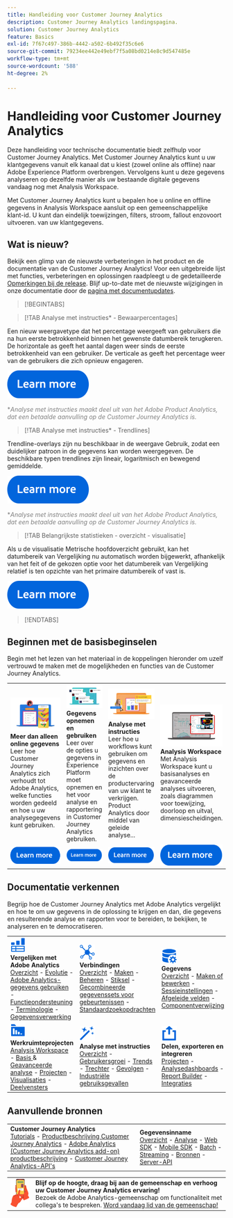 ```yaml
---
title: Handleiding voor Customer Journey Analytics
description: Customer Journey Analytics landingspagina.
solution: Customer Journey Analytics
feature: Basics
exl-id: 7f67c497-386b-4442-a502-6b492f35c6e6
source-git-commit: 79234ee442e49ebf7f5a08bd0214e8c9d547485e
workflow-type: tm+mt
source-wordcount: '588'
ht-degree: 2%

---
```


# Handleiding voor Customer Journey Analytics

Deze handleiding voor technische documentatie biedt zelfhulp voor Customer Journey Analytics. Met Customer Journey Analytics kunt u uw klantgegevens vanuit elk kanaal dat u kiest (zowel online als offline) naar Adobe Experience Platform overbrengen. Vervolgens kunt u deze gegevens analyseren op dezelfde manier als uw bestaande digitale gegevens vandaag nog met Analysis Workspace.

Met Customer Journey Analytics kunt u bepalen hoe u online en offline gegevens in Analysis Workspace aansluit op een gemeenschappelijke klant-id. U kunt dan eindelijk toewijzingen, filters, stroom, fallout enzovoort uitvoeren. van uw klantgegevens.

## Wat is nieuw?

Bekijk een glimp van de nieuwste verbeteringen in het product en de documentatie van de Customer Journey Analytics! Voor een uitgebreide lijst met functies, verbeteringen en oplossingen raadpleegt u de gedetailleerde [Opmerkingen bij de release](../release-notes/latest.md). Blijf up-to-date met de nieuwste wijzigingen in onze documentatie door de [pagina met documentupdates](../release-notes/doc-changes.md).

>[!BEGINTABS]

>[!TAB Analyse met instructies* - Bewaarpercentages]

Een nieuw weergavetype dat het percentage weergeeft van gebruikers die na hun eerste betrokkenheid binnen het gewenste datumbereik terugkeren. De horizontale as geeft het aantal dagen weer sinds de eerste betrokkenheid van een gebruiker. De verticale as geeft het percentage weer van de gebruikers die zich opnieuw engageren.

[![image](assets/learn-more-button.svg)](/help//guided-analysis/types/retention-rates.md)

<span style="color:gray">*_Analyse met instructies maakt deel uit van het Adobe Product Analytics, dat een betaalde aanvulling op de Customer Journey Analytics is._</span>




>[!TAB Analyse met instructies* - Trendlines]

Trendline-overlays zijn nu beschikbaar in de weergave Gebruik, zodat een duidelijker patroon in de gegevens kan worden weergegeven. De beschikbare typen trendlines zijn lineair, logaritmisch en bewegend gemiddelde.

[![image](assets/learn-more-button.svg)](/help/guided-analysis/types/usage.md)

<span style="color:gray">*_Analyse met instructies maakt deel uit van het Adobe Product Analytics, dat een betaalde aanvulling op de Customer Journey Analytics is._</span>


>[!TAB Belangrijkste statistieken - overzicht - visualisatie]

Als u de visualisatie Metrische hoofdoverzicht gebruikt, kan het datumbereik van Vergelijking nu automatisch worden bijgewerkt, afhankelijk van het feit of de gekozen optie voor het datumbereik van Vergelijking relatief is ten opzichte van het primaire datumbereik of vast is.

[![image](assets/learn-more-button.svg)](/help/analysis-workspace/visualizations/key-metric.md)

>[!ENDTABS]

## Beginnen met de basisbeginselen

Begin met het lezen van het materiaal in de koppelingen hieronder om uzelf vertrouwd te maken met de mogelijkheden en functies van de Customer Journey Analytics.

<table style="table-layout:fixed">
  <tr style="border: 0;">
    <td>
    <a href="/help/getting-started/aa-vs-cja/overview.md"><img src="./assets/aa-vs-cja.png"></a>
    <div><strong>Meer dan alleen online gegevens</strong><br/>Leer hoe Customer Journey Analytics zich verhoudt tot Adobe Analytics, welke functies worden gedeeld en hoe u uw analysegegevens kunt gebruiken.</div>
    </td>
    <td>
    <a href="/help/data-ingestion/data-ingestion.md"><img src="./assets/data-ingestion.png"></a>
    <div><strong>Gegevens opnemen en gebruiken</strong><br/>Leer over de opties u gegevens in Experience Platform moet opnemen en het voor analyse en rapportering in Customer Journey Analytics gebruiken.</div>
    </td>
    <td>
    <a href="/help/guided-analysis/overview.md"><img src="./assets/product-analytics.png"></a>
    <div><strong>Analyse met instructies</strong><br/>Leer hoe u workflows kunt gebruiken om gegevens en inzichten over de productervaring van uw klant te verkrijgen. Product Analytics door middel van geleide analyse...
    </div>
    </td>
    <td>
    <a href="/help/analysis-workspace/home.md"><img src="./assets/workspace.png"></a>
    <div><strong>Analysis Workspace</strong><br/>Met Analysis Workspace kunt u basisanalyses en geavanceerde analyses uitvoeren, zoals diagrammen voor toewijzing, doorloop en uitval, dimensiescheidingen.</div>
    </td>
  </tr>
  <tr style="border: 0;">
    <td align="center"><a href="/help/getting-started/aa-vs-cja/overview.md"><img src="./assets/learn-more-button.svg"></a></td>
    <td align="center"><a href="/help/data-ingestion/data-ingestion.md"><img src="./assets/learn-more-button.svg"></a></td>
    <td align="center"><a href="/help/guided-analysis/overview.md"><img src="./assets/learn-more-button.svg"></a></td>
    <td align="center"><a href="/help/analysis-workspace/home.md"><img src="./assets/learn-more-button.svg"></a></td>
    </tr>
</table>

## Documentatie verkennen

Begrijp hoe de Customer Journey Analytics met Adobe Analytics vergelijkt en hoe te om uw gegevens in de oplossing te krijgen en dan, die gegevens en resulterende analyse en rapporten voor te bereiden, te bekijken, te analyseren en te democratiseren.

<table style="table-layout:auto">
  <tr style="border: 0;">
    <td>
      <img src="./assets/analytics.svg" width="35px"><br/>
      <strong>Vergelijken met Adobe Analytics</strong><br/><a href="/help/getting-started/aa-vs-cja/overview.md">Overzicht</a> - <a href="/help/getting-started/aa-to-cja.md">Evolutie</a> - <a href="/help/getting-started/aa-vs-cja/aa-data-in-cja.md">Adobe Analytics-gegevens gebruiken</a> - <a href="/help/getting-started/aa-vs-cja/cja-aa.md">Functieondersteuning</a> - <a href="/help/getting-started/aa-vs-cja/terminology.md">Terminologie</a> - <a href="/help/getting-started/aa-vs-cja/data-processing-comparisons.md">Gegevensverwerking</a>
    </td>
    <td>
      <img src="./assets/connections.svg" width="35px"><br/>
      <strong>Verbindingen</strong><br/><a href="/help/connections/overview.md">Overzicht</a> - <a href="/help/connections/create-connection.md">Maken</a> - <a href="/help/connections/manage-connections.md">Beheren</a> - <a href="/help/stitching/overview.md">Stiksel</a> - <a href="/help/connections/combined-dataset.md">Gecombineerde gegevenssets voor gebeurtenissen</a> - <a href="/help/connections/standard-lookups.md">Standaardzoekopdrachten</a>
    </td>
     <td>
      <img src="./assets/dataviews.svg" width="35px"><br/>
      <strong>Gegevens</strong><br/><a href="/help/data-views/data-views.md">Overzicht</a> - <a href="/help/data-views/create-dataview.md">Maken of bewerken</a> - <a href="/help/data-views/session-settings.md">Sessieinstellingen</a> - <a href="/help/data-views/derived-fields/derived-fields.md">Afgeleide velden</a> - <a href="/help/data-views/component-reference.md">Componentverwijzing</a>
    </td>

</tr>
  <tr style="border: 0;">
    <td>
      <img src="./assets/workspace.svg" width="35px"><br/>
      <strong>Werkruimteprojecten</strong><br/><a href="/help/analysis-workspace/home.md">Analysis Workspace</a> - <a href="/help/analysis-workspace/perform-basic-analysis.md">Basis </a> &amp; <a href="/help/analysis-workspace/perform-adv-analysis.md">Geavanceerde analyse</a> - <a href="/help/analysis-workspace/build-workspace-project/freeform-overview.md">Projecten</a> - <a href="/help/analysis-workspace/visualizations/freeform-analysis-visualizations.md">Visualisaties</a> - <a href="/help/analysis-workspace/c-panels/freeform-panel.md">Deelvensters</a>
    </td>
    <td>
      <img src="./assets/guided-analysis.svg" width="35px"><br/>
      <strong>Analyse met instructies</strong><br/><a href="/help/guided-analysis/overview.md">Overzicht</a> - <a href="/help/guided-analysis/types/active.md">Gebruikersgroei</a> - <a href="/help/guided-analysis/types/usage.md">Trends</a> - <a href="/help/guided-analysis/types/friction.md">Trechter</a> - <a href="/help/guided-analysis/types/release.md">Gevolgen</a> - <a href="/help/guided-analysis/industry-use-cases.md">Industriële gebruiksgevallen</a>
    </td>
    <td>
      <img src="./assets/share.svg" width="35px"><br/>
      <strong>Delen, exporteren en integreren</strong><br/><a href="/help/analysis-workspace/curate-share/share-projects.md">Projecten</a> - <a href="/help/mobile-app/home.md">Analysedashboards</a> - <a href="/help/report-builder/report-buider-overview.md">Report Builder</a>  - <a href="/help/integrations/overview.md">Integraties</a>
    </td>
  </tr>
</table>

## Aanvullende bronnen

<table style="table-layout:fixed"><tr style="border: 0;">
<td><strong>Customer Journey Analytics</strong><br/>
<a href="https://experienceleague.adobe.com/docs/customer-journey-analytics-learn/tutorials/overview.html" target="_blank">Tutorials</a> - <a href="https://helpx.adobe.com/legal/product-descriptions/customer-journey-analytics.html" target="_blank">Productbeschrijving Customer Journey Analytics</a> - <a href="https://helpx.adobe.com/legal/product-descriptions/adobe-analytics-addon-customer-journey-analytics.html" target="_blank">Adobe Analytics (Customer Journey Analytics add-on) productbeschrijving</a> - <a href="https://developer.adobe.com/cja-apis/docs/" target="_blank">Customer Journey Analytics-API's</a>
</td>
<td><strong>Gegevensinname</strong><br/><a href="/help/data-ingestion/data-ingestion.md">Overzicht</a> - <a href="/help/data-ingestion/analytics.md">Analyse</a> - <a href="/help/data-ingestion/aepwebsdk.md">Web SDK</a> - <a href="/help/data-ingestion/aepmobilesdk.md">Mobile SDK</a> - <a href="/help/data-ingestion/batch.md">Batch</a> - <a href="/help/data-ingestion/streaming.md">Streaming</a> - <a href="/help/data-ingestion/sources.md">Bronnen</a> - <a href="/help/data-ingestion/serverapi.md">Server-API</a>
</td>
</tr></table>


<table style="table-layout:auto" class="tablelayout-is-fixed"><tbody><tr style="border: 0;"><td><img src="./assets/newsletter.png"></td><td>
<b>Blijf op de hoogte, draag bij aan de gemeenschap en verhoog uw Customer Journey Analytics ervaring!</b><br>Bezoek de Adobe Analytics-gemeenschap om functionaliteit met collega's te bespreken. <a href="https://experienceleaguecommunities.adobe.com/t5/adobe-analytics/ct-p/adobe-analytics-community">Word vandaag lid van de gemeenschap!</a></td></tr></tbody></table>
